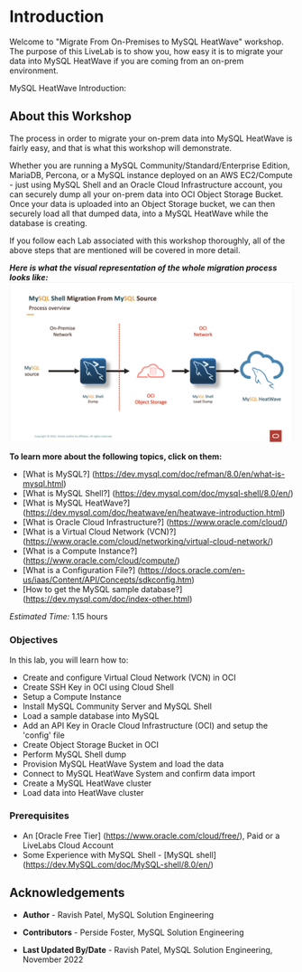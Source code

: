 # Introduction

Welcome to "Migrate From On-Premises to MySQL HeatWave" workshop. The purpose of this LiveLab is to show you, how easy it is to migrate your data into MySQL HeatWave if you are coming from an on-prem environment.


MySQL HeatWave Introduction:
[](youtube:/_i0dhcAVuIw)

## About this Workshop

The process in order to migrate your on-prem data into MySQL HeatWave is fairly easy, and that is what this workshop will demonstrate.

Whether you are running a MySQL Community/Standard/Enterprise Edition, MariaDB, Percona, or a MySQL instance deployed on an AWS EC2/Compute - just using MySQL Shell and an Oracle Cloud Infrastructure account, you can securely dump all your on-prem data into OCI Object Storage Bucket. Once your data is uploaded into an Object Storage bucket, we can then securely load all that dumped data, into a MySQL HeatWave while the database is creating.

If you follow each Lab associated with this workshop thoroughly, all of the above steps that are mentioned will be covered in more detail.

***Here is what the visual representation of the whole migration process looks like:***
![](./images/migrationoverview.png "migration-overview")

**To learn more about the following topics, click on them:**
- [What is MySQL?] (https://dev.mysql.com/doc/refman/8.0/en/what-is-mysql.html)
- [What is MySQL Shell?] (https://dev.mysql.com/doc/mysql-shell/8.0/en/)
- [What is MySQL HeatWave?] (https://dev.mysql.com/doc/heatwave/en/heatwave-introduction.html)
- [What is Oracle Cloud Infrastructure?] (https://www.oracle.com/cloud/)
- [What is a Virtual Cloud Network (VCN)?] (https://www.oracle.com/cloud/networking/virtual-cloud-network/)
- [What is a Compute Instance?] (https://www.oracle.com/cloud/compute/)
- [What is a Configuration File?] (https://docs.oracle.com/en-us/iaas/Content/API/Concepts/sdkconfig.htm)
- [How to get the MySQL sample database?] (https://dev.mysql.com/doc/index-other.html)

_Estimated Time:_ 1.15 hours

### Objectives

In this lab, you will learn how to:

- Create and configure Virtual Cloud Network (VCN) in OCI
- Create SSH Key in OCI using Cloud Shell
- Setup a Compute Instance
- Install MySQL Community Server and MySQL Shell
- Load a sample database into MySQL
- Add an API Key in Oracle Cloud Infrastructure (OCI) and setup the 'config' file
- Create Object Storage Bucket in OCI
- Perform MySQL Shell dump
- Provision MySQL HeatWave System and load the data
- Connect to MySQL HeatWave System and confirm data import
- Create a MySQL HeatWave cluster
- Load data into HeatWave cluster

### Prerequisites

- An [Oracle Free Tier] (https://www.oracle.com/cloud/free/), Paid or a LiveLabs Cloud Account
- Some Experience with MySQL Shell - [MySQL shell] (https://dev.MySQL.com/doc/MySQL-shell/8.0/en/)


## Acknowledgements

- **Author** - Ravish Patel, MySQL Solution Engineering

- **Contributors** - Perside Foster, MySQL Solution Engineering

- **Last Updated By/Date** - Ravish Patel, MySQL Solution Engineering, November 2022
